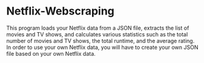 # Netflix-Webscraping
This program loads your Netflix data from a JSON file, extracts the list of movies and TV shows, and calculates various statistics such as the total number of movies and TV shows, the total runtime, and the average rating. In order to use your own Netflix data, you will have to create your own JSON file based on your own Netflix data. 
